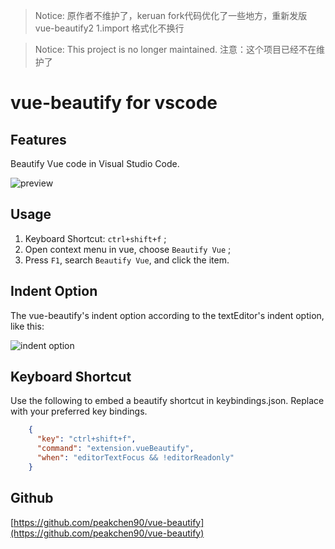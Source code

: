 
> Notice: 原作者不维护了，keruan fork代码优化了一些地方，重新发版vue-beautify2
1.import 格式化不换行


> Notice: This project is no longer maintained. 注意：这个项目已经不在维护了



# vue-beautify for vscode

## Features

Beautify Vue code in Visual Studio Code.

![preview](https://github.com/Keraun/vue-beautify/raw/master/source/preview.gif)

## Usage

1. Keyboard Shortcut: `ctrl+shift+f` ;
2. Open context menu in vue, choose `Beautify Vue` ;
3. Press `F1`, search `Beautify Vue`, and click the item.

## Indent Option

The vue-beautify's indent option according to the textEditor's indent option, like this: 

![indent option](https://github.com/Keraun/vue-beautify/raw/master/source/indent-option.png)

## Keyboard Shortcut

Use the following to embed a beautify shortcut in keybindings.json. Replace with your preferred key bindings.

```json
    {
      "key": "ctrl+shift+f",          
      "command": "extension.vueBeautify",
      "when": "editorTextFocus && !editorReadonly" 
    }
```

## Github
[https://github.com/peakchen90/vue-beautify](https://github.com/peakchen90/vue-beautify)
